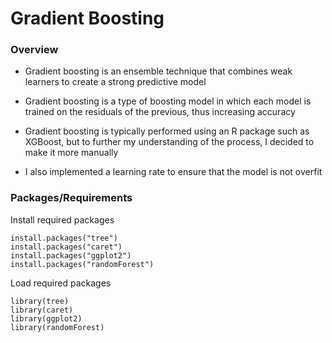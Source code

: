 # **Gradient Boosting**

### Overview

-   Gradient boosting is an ensemble technique that combines weak learners to create a strong predictive model

-   Gradient boosting is a type of boosting model in which each model is trained on the residuals of the previous, thus increasing accuracy

-   Gradient boosting is typically performed using an R package such as XGBoost, but to further my understanding of the process, I decided to make it more manually

-   I also implemented a learning rate to ensure that the model is not overfit

### Packages/Requirements

Install required packages

```{r}
install.packages("tree")
install.packages("caret")
install.packages("ggplot2")
install.packages("randomForest")
```

Load required packages

```{r}
library(tree)
library(caret)
library(ggplot2)
library(randomForest)
```
